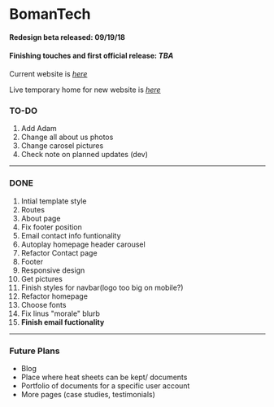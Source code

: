 # BomanTech

#### Redesign beta released: 09/19/18
#### Finishing touches and first official release: _TBA_

Current website is _[here](http://www.bomantechnologies.com/)_

Live temporary home for new website is _[here](http://www.bomantechnologies.herokuapp.com/)_

### TO-DO

1. Add Adam
1. Change all about us photos
1. Change carosel pictures
1. Check note on planned updates (dev)
  
---

### DONE

1. Intial template style
1. Routes
1. About page
1. Fix footer position
1. Email contact info funtionality
1. Autoplay homepage header carousel
1. Refactor Contact page
1. Footer
1. Responsive design
1. Get pictures
1. Finish styles for navbar(logo too big on mobile?)
1. Refactor homepage
1. Choose fonts
1. Fix linus "morale" blurb
1. __Finish email fuctionality__

---

### Future Plans

* Blog
* Place where heat sheets can be kept/ documents 
* Portfolio of documents for a specific user account
* More pages (case studies, testimonials)
